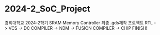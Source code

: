 # 2024-2_SoC_Project
경희대학교 2024-2학기 SRAM Memory Controller 최종 .gds제작 프로젝트
RTL -> VCS -> DC COMPILER -> NDM -> FUSION COMPILER -> CHIP FINISH!

